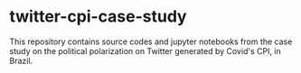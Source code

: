 # twitter-cpi-case-study
This repository contains source codes and jupyter notebooks from the case study on the political polarization on Twitter generated by Covid's CPI, in Brazil.
